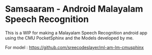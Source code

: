 # Samsaaram - Android Malayalam Speech Recognition
This is a WIP for making a Malayalam Speech Recognition android app using the CMU PocketSphinx and the Models developed by me.

For model : https://github.com/sreecodeslayer/ml-am-lm-cmusphinx
